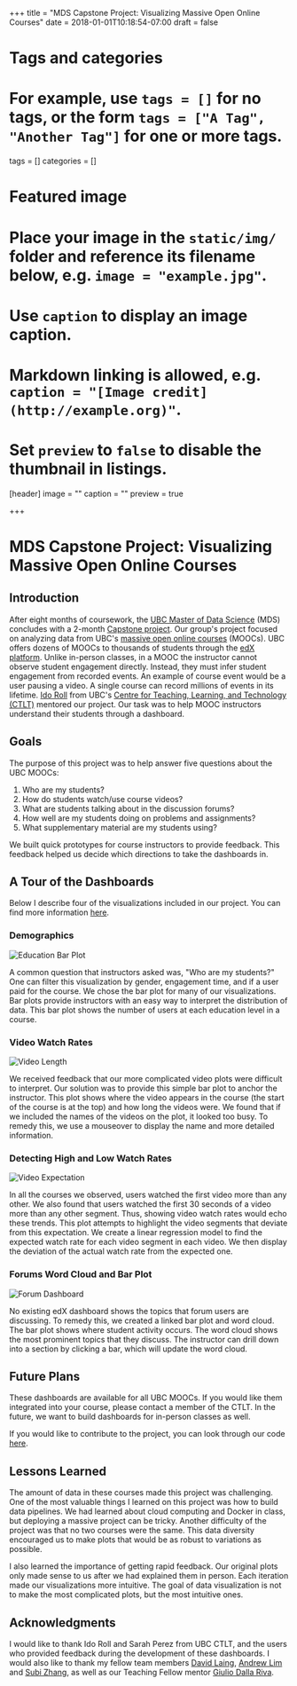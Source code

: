 +++
title = "MDS Capstone Project: Visualizing Massive Open Online Courses"
date = 2018-01-01T10:18:54-07:00
draft = false

# Tags and categories
# For example, use `tags = []` for no tags, or the form `tags = ["A Tag", "Another Tag"]` for one or more tags.
tags = []
categories = []

# Featured image
# Place your image in the `static/img/` folder and reference its filename below, e.g. `image = "example.jpg"`.
# Use `caption` to display an image caption.
#   Markdown linking is allowed, e.g. `caption = "[Image credit](http://example.org)"`.
# Set `preview` to `false` to disable the thumbnail in listings.
[header]
image = ""
caption = ""
preview = true

+++
# MDS Capstone Project: Visualizing Massive Open Online Courses

## Introduction

After eight months of coursework, the [UBC Master of Data Science](https://masterdatascience.science.ubc.ca/) (MDS) concludes with a 2-month [Capstone project](https://ubc-mds.github.io/capstone/about/).
 Our group's project focused on analyzing data from UBC's
[massive open online courses](https://en.wikipedia.org/wiki/Massive_open_online_course) (MOOCs). UBC offers dozens of MOOCs to thousands of students through the [edX platform](https://www.edx.org/school/ubcx). Unlike in-person classes, in a MOOC the instructor cannot observe student engagement directly. Instead, they must infer student engagement from recorded events. An example of course event would be a user pausing a video. A single course can record millions of events in its lifetime. [Ido Roll](http://ctlt.ubc.ca/people/ido-roll/) from UBC's [Centre for Teaching, Learning, and Technology (CTLT)](https://ctlt.ubc.ca/) mentored our project. Our task was to help MOOC instructors understand their students through a dashboard.

## Goals

The purpose of this project was to help answer five questions about the UBC MOOCs:

1. Who are my students?
2. How do students watch/use course videos?
3. What are students talking about in the discussion forums?
4. How well are my students doing on problems and assignments?
5. What supplementary material are my students using?

We built quick prototypes for course instructors to provide feedback. This feedback helped us decide which directions to take the dashboards in. 

## A Tour of the Dashboards

Below I describe four of the visualizations included in our project. You can find more information [here](https://andrewlim1990.github.io/edx_dashboard_documentation.github.io/index.html).

### Demographics

![Education Bar Plot](https://raw.githubusercontent.com/lstmemery/lstmemery.github.io/master/images/edxviz/level_of_education.png)

A common question that instructors asked was, "Who are my students?" One can filter this visualization by gender, engagement time, and if a user paid for the course. We chose the bar plot for many of our visualizations. Bar plots provide instructors with an easy way to interpret the distribution of data. This bar plot shows the number of users at each education level in a course.

### Video Watch Rates

![Video Length](./img/how_long_video.png)

We received feedback that our more complicated video plots were difficult to interpret. Our solution was to provide this simple bar plot to anchor the instructor. This plot shows where the video appears in the course (the start of the course is at the top) and how long the videos were. We found that if we included the names of the videos on the plot, it looked too busy. To remedy this, we use a mouseover to display the name and more detailed information. 

### Detecting High and Low Watch Rates

![Video Expectation](https://raw.githubusercontent.com/lstmemery/lstmemery.github.io/master/images/edxviz/high_low_video_rates.png)

In all the courses we observed, users watched the first video more than any other. We also found that users watched the first 30 seconds of a video more than any other segment. Thus, showing video watch rates would echo these trends. This plot attempts to highlight the video segments that deviate from this expectation. We create a linear regression model to find the expected watch rate for each video segment in each video. We then display the deviation of the actual watch rate from the expected one. 

### Forums Word Cloud and Bar Plot

![Forum Dashboard](https://raw.githubusercontent.com/lstmemery/lstmemery.github.io/master/images/edxviz/forum.png)

No existing edX dashboard shows the topics that forum users are discussing. To remedy this, we created a linked bar plot and word cloud. The bar plot shows where student activity occurs. The word cloud shows the most prominent topics that they discuss. The instructor can drill down into a section by clicking a bar, which will update the word cloud.

## Future Plans

These dashboards are available for all UBC MOOCs. If you would like them integrated into your course, please contact a member of the CTLT. In the future, we want to build dashboards for in-person classes as well.

If you would like to contribute to the project, you can look through our code [here](https://github.com/AndrewLim1990/mooc_capstone_public).

## Lessons Learned

The amount of data in these courses made this project was challenging. One of the most valuable things I learned on this project was how to build data pipelines. We had learned about cloud computing and Docker in class, but deploying a massive project can be tricky. Another difficulty of the project was that no two courses were the same. This data diversity encouraged us to make plots that would be as robust to variations as possible. 

I also learned the importance of getting rapid feedback. Our original plots only made sense to us after we had explained them in person. Each iteration made our visualizations more intuitive. The goal of data visualization is not to make the most complicated plots, but the most intuitive ones. 

## Acknowledgments

I would like to thank Ido Roll and Sarah Perez from UBC CTLT, and the users who provided feedback during the development of these dashboards. I would also like to thank my fellow team members [David Laing](https://laingdk.github.io/), [Andrew Lim](https://andrewlim1990.github.io/) and [Subi Zhang](http://subizhang.com/), as well as our Teaching Fellow mentor [Giulio Dalla Riva](http://gvdallariva.net/). 
